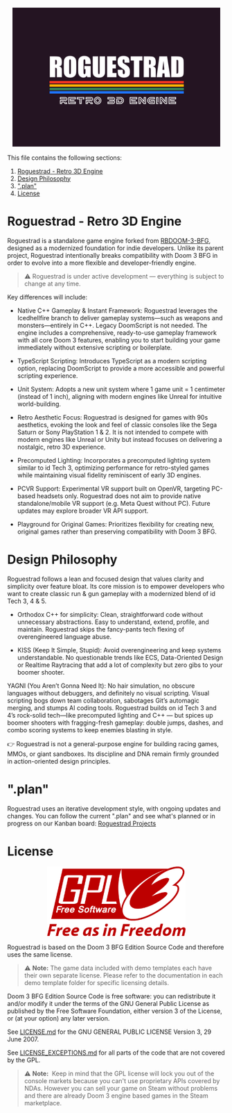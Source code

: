 <!--
```
██████╗  ██████╗  ██████╗ ██╗   ██╗███████╗███████╗████████╗██████╗  █████╗ ██████╗ 
██╔══██╗██╔═══██╗██╔════╝ ██║   ██║██╔════╝██╔════╝╚══██╔══╝██╔══██╗██╔══██╗██╔══██╗
██████╔╝██║   ██║██║  ███╗██║   ██║█████╗  ███████╗   ██║   ██████╔╝███████║██║  ██║
██╔══██╗██║   ██║██║   ██║██║   ██║██╔══╝  ╚════██║   ██║   ██╔══██╗██╔══██║██║  ██║
██║  ██║╚██████╔╝╚██████╔╝╚██████╔╝███████╗███████║   ██║   ██║  ██║██║  ██║██████╔╝
╚═╝  ╚═╝ ╚═════╝  ╚═════╝  ╚═════╝ ╚══════╝╚══════╝   ╚═╝   ╚═╝  ╚═╝╚═╝  ╚═╝╚═════╝ 
```

logo created with https://www.asciiart.eu/text-to-ascii-art
ANSI Shadow setting
>
-->

<p align="center">
	<img src="docs/logos/Roguestrad_dark.png" alt="Roguestrad Logo" width="480">
</p>

This file contains the following sections:

1. [Roguestrad - Retro 3D Engine](#about)
2. [Design Philosophy](#design)
3. [".plan"](#plan)
4. [License](#license)

# Roguestrad - Retro 3D Engine <a name="about"></a>

Roguestrad is a standalone game engine forked from [RBDOOM-3-BFG](https://github.com/RobertBeckebans/RBDOOM-3-BFG), designed as a modernized foundation for indie developers.
Unlike its parent project, Roguestrad intentionally breaks compatibility with Doom 3 BFG in order to evolve into a more flexible and developer-friendly engine.

> ⚠️ Roguestrad is under active development — everything is subject to change at any time.

Key differences will include:

- Native C++ Gameplay & Instant Framework: Roguestrad leverages the Icedhellfire branch to deliver gameplay systems—such as weapons and monsters—entirely in C++. Legacy DoomScript is not needed. The engine includes a comprehensive, ready-to-use gameplay framework with all core Doom 3 features, enabling you to start building your game immediately without extensive scripting or boilerplate.

- TypeScript Scripting: Introduces TypeScript as a modern scripting option, replacing DoomScript to provide a more accessible and powerful scripting experience.

- Unit System: Adopts a new unit system where 1 game unit = 1 centimeter (instead of 1 inch), aligning with modern engines like Unreal for intuitive world-building.

- Retro Aesthetic Focus: Roguestrad is designed for games with 90s aesthetics, evoking the look and feel of classic consoles like the Sega Saturn or Sony PlayStation 1 & 2. It is not intended to compete with modern engines like Unreal or Unity but instead focuses on delivering a nostalgic, retro 3D experience.

- Precomputed Lighting: Incorporates a precomputed lighting system similar to id Tech 3, optimizing performance for retro-styled games while maintaining visual fidelity reminiscent of early 3D engines.

- PCVR Support: Experimental VR support built on OpenVR, targeting PC-based headsets only. Roguestrad does not aim to provide native standalone/mobile VR support (e.g. Meta Quest without PC). Future updates may explore broader VR API support.

- Playground for Original Games: Prioritizes flexibility for creating new, original games rather than preserving compatibility with Doom 3 BFG.

# Design Philosophy <a name="design"></a>

Roguestrad follows a lean and focused design that values clarity and simplicity over feature bloat. Its core mission is to empower developers who want to create classic run & gun gameplay with a modernized blend of id Tech 3, 4 & 5.

- Orthodox C++ for simplicity: Clean, straightforward code without unnecessary abstractions. Easy to understand, extend, profile, and maintain. Roguestrad skips the fancy-pants tech flexing of overengineered language abuse. 

- KISS (Keep It Simple, Stupid): Avoid overengineering and keep systems understandable. No questionable trends like ECS, Data-Oriented Design or Realtime Raytracing that add a lot of complexity but zero gibs to your boomer shooter.

YAGNI (You Aren’t Gonna Need It): No hair simulation, no obscure languages without debuggers, and definitely no visual scripting. Visual scripting bogs down team collaboration, sabotages Git’s automagic merging, and stumps AI coding tools. Roguestrad builds on id Tech 3 and 4’s rock-solid tech—like precomputed lighting and C++ — but spices up boomer shooters with fragging-fresh gameplay: double jumps, dashes, and combo scoring systems to keep enemies blasting in style.

👉 Roguestrad is not a general-purpose engine for building racing games, MMOs, or giant sandboxes. Its discipline and DNA remain firmly grounded in action-oriented design principles.

# ".plan" <a name="plan"></a>

Roguestrad uses an iterative development style, with ongoing updates and changes. You can follow the current ".plan" and see what's planned or in progress on our Kanban board: [Roguestrad Projects](https://github.com/orgs/Roguestrad/projects/2)

# License <a name="license"></a>

<p align="center">
	<img src="docs/logos/GPLv3_Logo.svg" alt="Roguestrad Logo" width="320">
</p>

Roguestrad is based on the Doom 3 BFG Edition Source Code and therefore uses the same license.

> ⚠️ **Note:** ️️️️The game data included with demo templates each have their own separate license. Please refer to the documentation in each demo template folder for specific licensing details.

Doom 3 BFG Edition Source Code is free software: you can redistribute it and/or modify
it under the terms of the GNU General Public License as published by
the Free Software Foundation, either version 3 of the License, or
(at your option) any later version.

See [LICENSE.md](LICENSE.md) for the GNU GENERAL PUBLIC LICENSE Version 3, 29 June 2007.

See [LICENSE_EXCEPTIONS.md](LICENSE_EXCEPTIONS.md) for all parts of the code that are not covered by the GPL.

> ⚠️ **Note:** ️️️️ Keep in mind that the GPL license will lock you out of the console markets because you can't use proprietary APIs covered by NDAs. However you can sell your game on Steam without problems and there are already Doom 3 engine based games in the Steam marketplace.



<!-- 

```
    ____   ____   ____                           _____  ____   ______ ______
   / __ \ / __ ) / __ \ ____   ____   ____ ___  |__  / / __ ) / ____// ____/
  / /_/ // __  |/ / / // __ \ / __ \ / __ `__ \  /_ < / __  |/ /_   / / __  
 / _, _// /_/ // /_/ // /_/ // /_/ // / / / / /___/ // /_/ // __/  / /_/ /  
/_/ |_|/_____//_____/ \____/ \____//_/ /_/ /_//____//_____//_/     \____/   
_______________________________________________________________________
```

RBDOOM-3-BFG Readme - https://github.com/RobertBeckebans/RBDOOM-3-BFG 

Download it from the [RBDOOM-3-BFG Mod DB Page](https://www.moddb.com/mods/rbdoom-3-bfg) 

<a href="https://www.moddb.com/mods/rbdoom-3-bfg" title="View RBDOOM-3-BFG on Mod DB" target="_blank"><img src="https://button.moddb.com/popularity/medium/mods/49231.png" alt="RBDOOM-3-BFG" /></a>

For discussions join the id Tech 4 Discord: https://discord.gg/Q3E9rUFnnP , #rbdoom3bfg

<img src="https://i.imgur.com/nSWBSUB.png">


# Table of Contents

This file contains the following sections:

1. [About the Port](#about)
2. [".plan"](#plan)
3. [Renderer Features Explained](#render)
4. [TrenchBroom Mapping Support](#trenchbroom)
5. [General Notes](#notes)
6. [License](#license)
7. [Getting the Source Code ](#source)
8. [Compiling on Windows](#compile_windows)
9. [Compiling on Linux](#compile_linux)
10. [Compiling on macOS](#compile_macos)
11. [Installation](#installation)
12. [New Console Variables](#console)
13. [Bug Reports](#reports)
14. [FAQ](#faq)
	



---
# About the Port <a name="about"></a>

`RBDOOM-3-BFG is a modernization effort of DOOM-3-BFG.`

RBDOOM-3-BFG is based on DOOM-3-BFG and the goal of this port is to bring DOOM-3-BFG up to latest technology in 2025 making it closer to Doom 2016 while still remaining a DOOM 3 port regarding the gameplay.

I started this project in 2012 and focused on making this code being future proof so other cool projects can build interesting things on top of it without the need to fix a lot of stuff first. Over 40 people all over the world contributed cool patches. Some results are:

## Gaming / Graphics Related
* DX12 / Vulkan support through NVRHI (NVIDIA Rendering Hardware Interface) (thanks to Stephen Pridham for major porting effort)
* Physically Based Rendering using GGX Cook-Torrence as in other modern engines (UE4, Unity) and 3D authoring tools like Blender 3.x or Adobe Substance
* Baked Global Illumination using Irradiance Volumes and Image Based Lighting that fix the pitch black areas
* Soft shadows using a fat shadow mapping atlas: 
	* All 3 light types (point, spot, parallel/sun) are supported which means parallel lights (sun) use
	scene independent cascaded shadow mapping.
* True internal 64 bit HDR lighting with filmic ACES tone mapping and gamma-correct rendering in linear RGB space
* SMAA and Temporal Antialiasing (TAA) as cheap alternatives for MSAA
* Filmic post process effects like Chromatic Aberration and Dithering
* Retro Rendering modes for the nostalgia of the 8-bit and 16-bit eras including the Commodore 64, Amstrad CPC 6128, Sega Genesis and Sony PSX
* Screen Space Ambient Occlusion used to only dim down the Global Illumination contribution like in the Frostbite engine
* Bink video playback through libbinkdec (thanks to Daniel Gibson) or FFmpeg (thanks to Carl Kenner)
* Cinematic sequences can be skipped (thanks to Biel Bestué de Luna)
* Netcode fixes to allow multiplayer sessions to friends with +connect <ip of friend> (manual port forwarding required)
* Classic flashlight support

## Programming and Code Quality
* Flexible build system using CMake allowing to add optional features like FFmpeg for videos or OpenAL for sound
* Linux support for both GCC and Clang with a proper SDL 2 OS layer including gamepad support
* Win64 support and Visual Studio support up to VS 2019-2022
* macOS support (updated in 2023 thanks to Stephen Saunders)
* OpenAL Soft sound backend primarily developed for Linux but works on Windows as well
* Sourcecode cleanup using the Artistic Style C++ beautifier to ensure the Git diffs and logs are clean
* Fixed tons of warnings using the Clang compiler
* Fast compile times using precompiled header support which allows to compile the entire engine and builtin tools in less than 30 seconds on a Ryzen 9
* Although not really supported but runs on exotic hardware like MIPS64, PPC64, ARM64 and E2K architectures
* Updated idRenderLog with new markers to support RenderDoc and Nvidia's Nsight

## Modding Support
RBDOOM-3-BFG allows mod editing and has many tiny fixes so custom content can be put into mod directories and the engine accepts it like vanilla Doom 3.

* TrenchBroom Mapping Support - see more information in the TrenchBroom section
* New PBR related material keywords like basecolormap, normalmap, rmaomap
* invertGreen( normalmap.png ) material keyword to allow flipping the Y-Axis for tangent space normal maps 
* glTF2 .glb model support for static and skinned models (thanks to Harrie van Ginneken)
* Standalone `rbdmap.exe` BSP compiler that has the aas navigation compiler included
* Changed dmap to support compiling maps straight from glTF2 .glb models instead of .map files using a new polygon based workflow
* Wavefront OBJ model support to make it easier getting static models from Blender/Maya/3D Studio Max into TrenchBroom
* Added in-engine Flash debugging tools and new console variables
* Added support for Mikkelsen tangent space standard for new assets (thanks to Stephen Pridham)
* Bumped the static vertex cache limit of 31 MB to roughly ~ 64 MB to help with some custom models and maps by the Doom 3 community
* com_showFPS bigger than 1 uses ImGui to show more detailed renderer stats like the original console prints with r_speeds
* .png .exr .hdr image support
* .ogg sound file support
* .pk4 archive support
* Reworked virtual filesystem so .resources and .pk4 archives in mod directories have a higher priority than in base/
* Native C++ AI & Weapons framework instead of Doomscript in the IcedHellfire mod by Justin Marshall (`mods/icedhellfire` Git branch)


If you want to start mod from a directory, you should first specify your mod directory adding the following command to the launcher:

"+set fs_game modDirectoryName"

so it would end up looking like: RBDoom3BFG +set fs_game modDirectoryName

IMPORTANT: RBDOOM-3-BFG does not support old Doom 3 modifications that include sourcecode modifications in binary form (.dll)
You can fork RBDOOM-3-BFG and create a new renamed binary that includes all required C++ game code modifications. 

---
# ".plan" <a name="plan"></a>

If you want to see what is planned or in progress in a Trello/Kanban style manner look here: [RBDOOM-3-BFG projects](https://github.com/RobertBeckebans/RBDOOM-3-BFG/projects)

---
# Renderer Features Explained <a name="render"></a>

## Physically Based Rendering

Implementing Physically Based Rendering (PBR) in Doom 3 is a challenge and comes with a few compromises because the Doom 3 content was designed to work with the hardware constraints in 2004 and that even meant to run on a Geforce 3.

The light rigs aren't made for PBR but it is possible to achieve good PBR lighting even with the old content by tweaking the light formulars with a few good magic constants. However I also want to support the modding scene to allow them to create brand new PBR materials made with Substance Designer/Painter or other modern tools so multiple rendering paths have been implemented.

PBR allows artists to create textures that are based on real world measured color values and they look more or less the same in any renderer that follows the PBR guidelines and formulars.

***RBDOOM-3-BFG only supports the standard PBR Roughness/Metallic workflow.***

Adding PBR is a requirement to make the new content look the same in RBDOOM-3-BFG as in Blender 3.x with Cycles or Eevee and Substance Designer. PBR became the standard material authoring since 2014. With RBDOOM-3-BFG modders can work with modern tools and expect that their content looks as expected.

The PBR implementation is restricted to standard PBR using the Roughness/Metallic workflow for now. Specialized rendering paths for skin, clothes and vegetation will be in future releases.

<img src="https://i.imgur.com/DqTEbzU.jpg" width="384"> <img src="https://media.moddb.com/images/mods/1/50/49231/rbdoom-3-bfg-20210409-221842-001.png" width="384">

## PBR Texture format

<img src="https://i.imgur.com/j8nYYls.png" width="640">

In Doom 3 a classic simple materials looks like this:
```
textures/base_wall/snpanel2rust
{
  qer_editorimage		textures/base_wall/snpanel2rust.tga
	
  bumpmap           textures/base_wall/snpanel2_local.tga
  diffusemap        textures/base_wall/snpanel2rust_d.tga
  specularmap       textures/base_wall/snpanel2rust_s.tga
}
```

It's usually rendered with Blinn-Phong specular with a fixed specular exponent.
Specularmaps are more or less Gloss maps.

In RBDOOM-3-BFG it uses the PBR GGX Cook-Torrence formular and you can vary the roughness along the material like in other modern engines and you usually define a texture with the _rmao suffix.

RMAO Image Channels             | Description
:-----------------------------  | :------------------------------------------------
Red                             | Roughness
Green                           | Metalness
Blue                            | Ambient Occlusion

Example material:
```
models/mapobjects/materialorb/orb
{
  qer_editorimage   models/mapobjects/pbr/materialorb/substance/metal04_basecolor.png
  
  basecolormap      models/mapobjects/pbr/materialorb/substance/metal04_basecolor.png
  normalmap         models/mapobjects/pbr/materialorb/substance/metal04_normal.png
  rmaomap           models/mapobjects/pbr/materialorb/substance/metal04_rmao.png
}
```

The engine will also look for _rmao.[png/tga] overrides for old materials and if it finds those it will render them using a better PBR path. Old school specularmaps also go through a GGX pipeline but the roughness is estimated from the glossmap.

The Ambient Occlusion will be mixed with the Screen Space Ambient Occlusion and will only affect indirect lighting contributed by the environment probes.

## Baked Global Illumination using Irradiance Volumes and Image Based Lighting

*To achieve the typical PBR look from an artistic point of view it also means to that it is necessary to add indirect lighting.
Doom 3 and even Doom 3 BFG had no indirect lighting.*

Doom 3 BFG is a big game. Doom 3, Resurrection of Evil and Lost Missions sum up to 47 big single player levels with an average of ~60 - 110 BSP portal areas or let's call them rooms / floors. Each room can have up to 50 shadow casting lights and most of them are point lights.
I needed a good automatic solution that fixes the pitch black areas without destroying the original look and feel of the game.
I also needed to add environment probes for each room so PBR materials can actually reflect the environment.

So RBDOOM-3-BFG comes with 2 systems to achieve this and both are automatic approaches so everything can be achieved in a reasonable amount of time.
The first system are environment probes which are placed into the center of the rooms. They can also be manually tweaked by adding env_probe entities in the maps. They use L4 spherical harmonics for diffuse reflections and GGX convolved mip maps for specular reflections.
The second system refines this by using a light grid for each room which provides a sort of a localized/improved version of the surrounding light for each corner of the room.

### Irradiance Volumes aka Light Grids

RBDOOM-3-BFG 1.3.0 brings back the Quake 3 light grid but this time the grid points feature spherical harmonics encoded as octahedrons and it can be evaluated per pixel. This means it can be used on any geometry and serves as an irradiance volume.
Unlike Quake 3 this isn't radiosity which is limited to diffuse only reflections. The diffuse reflectivity is built using all kinds of incoming light: diffuse, specular and emissive (sky, light emitting GUIs, VFX).

<img src="https://i.imgur.com/DKoBaP6.png" width="384"> <img src="https://i.imgur.com/Yrhh28g.png" width="384">

Lightgrids can be baked after loading the map and by typing:

```
bakeLightGrids [<switches>...]
<Switches>
 limit[num] : max probes per BSP area (default 16384)
 bounce[num] : number of bounces or number of light reuse (default 1)
 grid( xdim ydim zdim ) : light grid size steps into each direction (default 64 64 128)
```

This will generate a ***.lightgrid*** file next to your .map file and it will also store a light grid atlas for each BSP area under ***env/maps/<path/to/your/map/>***

<img src="https://i.imgur.com/HeXnVLs.jpg" width="640">

Limit is 16384 by default and means the maximum number of light grid points in a single light grid.
Quake 3 had one light grid that streched over the entire map and distributed lighting every 64 x 64 x 128 units by default.
If the maps were too big then q3map2 made the default grid size broader like 80 x 80 x 144, 96 x 96 x 160 and so on until the maximum number of light grid points was reached.

The Quake 3 approach wouldn't work with Doom 3 because the maps are too big and it would result in up to 800k probes for some maps or the grid density would very coarse.

RBDOOM-3-BFG uses the bounding size of the BSP portal areas and puts smaller light grids into those BSP areas.

<img src="https://i.imgur.com/pTR06dH.png" width="640">

This way we can maintain a good grid density and avoid wasting storage because of light grid points that are in empty space.

> But what is an Irradiance Volume or Light Grid exactly?

It tells each model or lit pixel how the indirect diffuse lighting is coming from any direction. The Probulator page by Yuri O'Donnell has some good examples:

Left: The captured view using a panorama layout. Right: The Diffuse lighting using Level 4 Spherical Harmonics aka Irradiance.
<img src="https://i.imgur.com/4i52c4k.png" width="384"> <img src="https://i.imgur.com/Qq2HYuK.png" width="384">

Now think of this for each of the grid points in RBDOOM-3-BFG. If a model is placed between those probes the lighting will be interpolated by the nearest 8 grid points similar like in Quake 3.

Quake 3 only stored the dominant light direction, the average light color of that direction and an ambient color term for each grid point.
In RBDOOM-3-BFG you basically can have the diffuse lighting information for **any** world space direction instead.
This is a way more advanced technique.

### Image Based Lighting and Environment Probes

Environment probes supplement the light grids. While light grids provide diffuse lighting information the signal isn't good enough to provide plausible specular light reflections. This is where environment probes are needed.

If a level designer doesn't put any env_probe entities into a map then they are automatically distributed through the map using the BSP area bounds and placed in the center of them.

Environment probes can be computed after loading the map and by typing:
```
bakeEnvironmentProbes
```

This will generate EXR files in ***env/maps/<path/to/your/map/>***.

The environment probes use an octahedron encoding and the specular mipmaps are convolved using the Split Sum Approximation by Brian Karris [Epic 2013]. Convolving the environment probes is done on the CPU using the id Tech 5 multi threading code so it will consume all your available cores.

For artists this basically means if you increase the roughness in your material then you increase the mip map level of the environment probe it samples light from and it gets blurier.

### Fallback for Missing Data

If you haven't downloaded the additional baked light data from the [RBDOOM-3-BFG ModDB Page](https://www.moddb.com/mods/rbdoom-3-bfg) and just run RBDOOM-3-BFG.exe with the required DLLs (or you built it yourself) it will use an internal fallback.
RBDOOM-3-BFG.exe has one prebaked environment probe that is compiled into the executable.

<img src="https://i.imgur.com/Q9ONWaq.jpg" width="384"> <img src="https://i.imgur.com/tM0aEIV.png" width="384"> 

It's the light data from the Mars City 1 lobby in the screenshot above. Using this data for the entire game is inacurrate but a better compromise than using a fixed global light direction and some sort of Rim lighting hack like in version 1.2.0.
The default irradiance / radiance data gives the entire game a warmer look and it fits for being on Mars all the time.


### Some Examples of Indirect Lighting

<img src="https://i.imgur.com/DqTEbzU.jpg" width="384"> <img src="https://media.moddb.com/images/mods/1/50/49231/rbdoom-3-bfg-20210409-221842-001.png" width="384">

Single spot light render with direct lighting only

<img src="https://i.imgur.com/IRfNeoF.png" width="384"> 

Single spot light render causing indirect light bounce using the new irradiance light grid in RBDOOM-3-BFG combined with SSAO

<img src="https://media.moddb.com/images/mods/1/50/49231/rbdoom-3-bfg-20210510-144932-005.png" width="384">

`Raytraced` reference in Blender 2.83 with Cycles raytracing

<img src="https://media.moddb.com/images/mods/1/50/49231/test_radiosity2_2.png" width="384"> 

Left: No global illumination. Ambient is pitch black like in original Doom 3. Right: Extra ambient pass for global illumination with r_forceAmbient 0.5.

<img src="https://i.imgur.com/LRJBJwV.png" width="384"> <img src="https://i.imgur.com/GPD2aIr.png" width="384">

<img src="https://i.imgur.com/qIq1xPi.png" width="384"> <img src="https://i.imgur.com/tGoceNP.png" width="384">

<img src="https://i.imgur.com/45YCeSf.png" width="384"> <img src="https://i.imgur.com/GBDbml1.png" width="384">


## Filmic Post Processing
If you enable it with r_useFilmicPostFX 1 then you play DOOM 3 BFG the optics of a Zack Snyder movie.

It adds chromatic abberation and filmic dithering using Blue Noise.
The effect is heavy and is usually aimed in Film production to mix real camera footage with CG generated content.

Dithering demonstration: left side is quantized to 3 bits for each color channel. Right side is also only 3 bits but dithered with chromatic Blue Noise. The interesting fact about the dithering here is shown in the upper debug bands.
The first top band is the original signal. The second shows just 8 blocks and if you dither the those blocks with Blue Noise then it is close to the original signal which is surprising.

<img src="https://i.imgur.com/QJv2wH2.png" width="384"> <img src="https://i.imgur.com/MaXqld4.png" width="384">


# TrenchBroom Mapping Support <a name="trenchbroom"></a>

<img src="https://i.imgur.com/3sUxOZi.jpg" width="640">

***The goal of the TrenchBroom support is to make mapping for RBDOOM-3-BFG as easy as for Quake 1.***

Mapping for Doom 3 BFG using TrenchBroom requires an extended unofficial build that is bundled with the official RBDOOM-3-BFG 7z package.
You can find the customized TrenchBroomBFG version under tools/trenchbroom/.

More information about this custom TrenchBroomBFG and the source code is here:

https://github.com/RobertBeckebans/TrenchBroomBFG

Doom 3 BFG also requires some extensions in order to work with TrenchBroom. 
The Quake 1/2/3 communities already adopted the Valve 220 .map format in the BSP compilers and I did the same with dmap in RBDOOM-3-BFG.

### TrenchBroomBFG speficic Changes
* idMapFile and dmap were changed to support the Valve 220 .map format to aid mapping with TrenchBroom
* Added exportFGD `[nomodels]` console command which exports all def/*.def entityDef declarations to base/_tb/fgd/ as Forge Game Data files. TrenchBroom has native support to read those files https://developer.valvesoftware.com/wiki/FGD.
If the nomodels argument is not given then it will also export all needed models by entity declarations to base/_tb/ as Wavefront OBJ files.
* Support ***angles*** keyword again for TrenchBroom like in Quake 3
* Added cmd convertMapToValve220 `<map>`
* Added cmd exportImagesToTrenchBroom which decompresses and saves all .bimage images to _tb/*.png files
* Added cmd exportModelsToTrenchBroom which saves all .base|.blwo|.bmd5mesh models to _tb/*.obj files


---
# General Notes <a name="notes"></a>

A short summary of the file layout:

Directory                          | Description
:--------------------------------- | :------------------------------------------------
RBDOOM-3-BFG/base/                 | Doom 3 BFG media directory ( models, textures, sounds, maps, etc. )
RBDOOM-3-BFG/neo/                  | RBDOOM-3-BFG source code ( renderer, game code for multiple games, OS layer, etc. )
RBDOOM-3-BFG/build/                | Build folder for CMake
RBDOOM-3-BFG/tools/trenchbroom     | TrenchBroomBFG level editor customized for DOOM 3 and RBDOOM-3-BFG
RBDOOM-3-BFG/tools/bfgpakexlorer   | BFG Resource File Manager by George Kalampokis aka Mr.GK
RBDOOM-3-BFG/tools/optick-profiler | Optick is a super-lightweight C++ profiler for Games
RBDOOM-3-BFG/tools/runtimedeps     | Visual Studio C++ Redistributables if you have problems to start the engine or the tools

The GPL release does not contain any game data, the game data is still
covered by the original EULA and must be obeyed as usual.

You must patch the game to the latest version.

You can purchase Doom 3 BFG Edition from GOG (DRM Free):
https://www.gog.com/game/doom_3_bfg_edition

Or the game can be purchased from Steam (with DRM):
http://store.steampowered.com/app/208200/


## Steam
The Doom 3 BFG Edition GPL Source Code release does not include functionality for integrating with 
Steam.  This includes roaming profiles, achievements, leaderboards, matchmaking, the overlay, or
any other Steam features.

## Bink Video playback
The RBDOOM-3-BFG Edition GPL Source Code release includes functionality for rendering Bink Videos through FFmpeg or libbinkdec.

---
# License <a name="license"></a>
See LICENSE.md for the GNU GENERAL PUBLIC LICENSE Version 3, 29 June 2007

ADDITIONAL TERMS:  The Doom 3 BFG Edition GPL Source Code is also subject to certain additional terms. You should have received a copy of these additional terms immediately following the terms and conditions of the GNU GPL which accompanied the Doom 3 BFG Edition GPL Source Code.  If not, please request a copy in writing from id Software at id Software LLC, c/o ZeniMax Media Inc., Suite 120, Rockville, Maryland 20850 USA.

See LICENSE_EXCEPTIONS.md for all parts of the code that are not covered by the GPL.

---
# Getting the Source Code <a name="source"></a>

This project's GitHub.net Git repository can be checked out through Git with the following instruction set: 

	> git clone --recursive https://github.com/RobertBeckebans/RBDOOM-3-BFG.git DoomCode

Existing repositories can be updated manually:

	> git submodule update --init --recursive




---
# Compiling on Windows <a name="compile_windows"></a>

1. Download and install the Visual Studio 2022 Community Edition.

2. Download and install the latest CMake and make sure cmake.exe is added to your global or user PATH.

3. Download and install the latest Vulkan SDK from LunarG: https://www.lunarg.com/vulkan-sdk/
You can skip this step if you compile with DX12 only by adding -DUSE_VULKAN=OFF to the CMake options.

4. Download ISPC from https://github.com/ispc/ispc/releases and unpack the binary to `DoomCode/tools/ispc/bin/ispc.exe`

5. Generate the VS2022 projects using CMake by doubleclicking a matching configuration .bat file in the `DoomCode/neo/` folder.
Recommended in this case is `cmake-vs2022-win64-no-ffmpeg.bat`

6. Use the VS2022 solution to compile what you need:
	`DoomCode/build/RBDoom3BFG.sln`
	

## Optional if you want to use FFmpeg

6. Download ffmpeg-4.2.2-win64-shared.zip from https://github.com/advancedfx/ffmpeg.zeranoe.com-builds-mirror/releases

7. Extract the FFmpeg DLLs to the `DoomCode/` main folder


---
# Compiling on and Running on Linux <a name="compile_linux"></a>

1. Go to https://github.com/microsoft/DirectXShaderCompiler/releases/tag/v1.8.2405 and download the DXC binaries for Linux and put them into your local PATH.
	
	E.g. Unpack linux_dxc_2024_05_24.x86_64.tar.gz to `~/.local` and make `~/.local/bin/dxc` as executable with chmod +x

	As an alternative you can add `-DDXC_CUSTOM_PATH=<path-to-dxc-binary>` to the CMake options.  Please make sure to specify only the **directory path** to dxc, and don't include the binary name itself.

2. You need the following dependencies in order to compile RBDoom3BFG with all features:

	On Debian or Ubuntu:

		> sudo apt install cmake libsdl2-dev libopenal-dev libavcodec-dev libavformat-dev libavutil-dev libswscale-dev libvulkan-dev libncurses-dev
		> sudo snap install ispc
	
	On Fedora
		
		> sudo dnf install cmake clang ispc SDL2-devel openal-soft-devel compat-ffmpeg4-devel ncurses-devel vulkan-devel
	
	On ArchLinux 
	
		> sudo pacman -S sdl2 cmake ispc openal ffmpeg

	On openSUSE
	
		> sudo zypper install cmake ispc libSDL2-devel openal-soft-devel

	You don't need FFmpeg to be installed. You can turn it off by adding -DFFMPEG=OFF and -DBINKDEC=ON to the CMake options. It is enabled by default because the bundled libbinkdec is slow during development if compiled for Debug mode.

3. Checkout the source code into a new `DoomCode` directory

		> git clone --recursive https://github.com/RobertBeckebans/RBDOOM-3-BFG.git DoomCode

4. Generate the Makefiles using CMake:

		> cd DoomCode/neo/
		> ./cmake-linux-release.sh
	
5. Compile the engine and tools in `DoomCode/build/` with

		> make -j<number of your cores>

6. Copy the base folder of your `Steam/steamapps/common/DOOM 3 BFG Edition/base/` over to `DoomCode/base/` See also [Installation](#installation)

7. Download the 7z from https://github.com/RobertBeckebans/RBDOOM-3-BFG/releases/tag/v1.6.0 and unpack the base/*.pk4 files into your `DoomCode/base/` folder

8. Copy `DoomCode/build/RBDoom3BFG` to `DoomCode/`

9. Start the game in `DoomCode/`

---
# Compiling on macOS <a name="compile_macos"></a>

1.	Download and install Homebrew (https://brew.sh) for single architecture builds on macOS Catalina (10.15) or later, or MacPorts (https://www.macports.org/install.php) for universal architecture builds on macOS Big Sur (11.0) or later.

2.	You need the following dependencies in order to compile RBDoom3BFG with all features:

		> brew install cmake ispc sdl2 openal-soft ffmpeg (for single arch libraries only)
		or
		> sudo port install cmake ispc libsdl2 +universal openal-soft +universal (for universal arch libraries)
		
	You don't need FFmpeg to be installed. You can turn it off by adding -DFFMPEG=OFF and -DBINKDEC=ON to the CMake options. For debug builds FFmpeg is enabled by default because the bundled libbinkdec is slow during development if compiled for Debug mode.  For release, retail and universal builds FFmpeg is disabled and libbinkdec is enabled by default.
	
	The Vulkan SDK 1.3.275.0 (minimum) or 1.3.296.0 (min recommended) or later must be installed and can be obtained from https://vulkan.lunarg.com/sdk/home#mac
	
3. Clone the source code into a new `DoomCode` directory and checkout the `rpsubsets-and-pc` branch for optimal performance on macOS with MoltenVK:

		> git clone --recursive https://github.com/RobertBeckebans/RBDOOM-3-BFG.git DoomCode
		> cd DoomCode
		> git checkout rpsubsets-and-pc

4. Generate the Makefiles using CMake:

	For command line builds:

		> cd neo/
		> ./cmake-macos-release.sh
	
	For Xcode builds:
	
		> cd neo/
		> ./cmake-xcode-release.sh	
		or
		> ./cmake-xcode-universal.sh (universal build on macOS Big Sur / Xcode 12.2 or later)
	
	Xcode release and universal builds now automatically package the executable into a macOS app bundle, defining an Info.plist file and copying the base directory and custom icon into the application bundle's Contents/Resources folder.  This is controlled by adding -DMACOSX_BUNDLE=ON to the CMake options.
	
	For single architecture builds (debug, release, retail) the default openal-soft paths are set for Homebrew, while for universal builds the default paths are set for MacPorts. The single architecture build scripts are now portable and automatically detect Homebrew's openal-soft path prefix for x86 and Apple Silicon.  The universal build script remains portable since MacPorts uses the same openal-soft installation path on x86 and Apple Silicon.
	
5. Compile RBDOOM-3-BFG targets:

	For command line builds:

		> cd ../build
		> make -j<number of your cores>
	
	For Xcode builds double click on `DoomCode/xcode-<buildtype>/RBDoom3BFG.xcodeproj` and start the build. The generated Xcode project file is pre-configured with the correct targets and build settings.

---
# Installation <a name="installation"></a>

## For 99% of all users:

1. Download the newest version from the [RBDOOM-3-BFG ModDB Page](https://www.moddb.com/mods/rbdoom-3-bfg) 

<a href="https://www.moddb.com/mods/rbdoom-3-bfg" title="View RBDOOM-3-BFG on Mod DB" target="_blank"><img src="https://button.moddb.com/popularity/medium/mods/49231.png" alt="RBDOOM-3-BFG" /></a>

2. Make a new `DoomBFG` folder

3. Copy `base/` from your Steam Doom 3 BFG folder into `DoomBFG`

4. Extract it over `DoomBFG`

This should also work fine with your GOG installation.

---
## The following instructions are primarily intended for `Linux` and `macOS` users and all hackers on other operating systems.

Linux users are advised to compile the engine from the Github source code and to put the `base/` data from the retail game into the `DoomCode/base/` or `$XDG_DATA_HOME/rbdoom3bfg/base` directory. macOS users are also advised to compile the engine from the Github source code but to put the `base/` data from the retail game into their `~/Library/Application Support/RBDOOM-3-BFG/base/` directory. For both Linux and macOS you must also copy the `base/*.pk4` files from the unzipped RBDOOM-3-BFG ModDB download (or the [RBDOOM-3-BFG 1.6.0 Release](https://github.com/RobertBeckebans/RBDOOM-3-BFG/releases/download/v1.6.0/RBDOOM-3-BFG-1.6.0.22-full-win64-20250510-git-ba39ba6.7z)) into your `DoomCode/base/` directory.

On Linux and macOS the easiest way to install is with SteamCMD: https://developer.valvesoftware.com/wiki/SteamCMD.
See the description on https://developer.valvesoftware.com/wiki/SteamCMD#Linux (macOS is directly below that) on how to install SteamCMD on your system. You won't have to create a new user.

Then you can download Doom 3 BFG with

	> ./steamcmd.sh +@sSteamCmdForcePlatformType windows +login <YOUR_STEAM_LOGIN_NAME> +force_install_dir ./doom3bfg/ +app_update 208200 validate +quit

(replace <YOUR_STEAM_LOGIN_NAME> with your steam login name)
When it's done you should have the normal windows installation of Doom 3 BFG in ./doom3bfg/ and the needed files in ./doom3bfg/base/
That number is the "AppID" of Doom 3 BFG; if you wanna use this to get the data of other games you own, you can look up the AppID at https://steamdb.info/

NOTE that we've previously recommended using download_depot in the Steam console to install the game data. That turned out to be unreliable and result in broken, unusable game data. So use SteamCMD instead, as described above.

Alternatively with the GOG installer, you can use Wine to install the game. See https://winehq.org/download for details on how to install wine for Linux and macOS.

Once Wine is installed and configured on your system install Doom 3 BFG edition using the downloaded installers from gog.com:

	> wine setup_doom_3_bfg_1.14_\(13452\)_\(g\).exe

(there will be several .exe files from GOG, make sure all of them are in the same directory)

Once this is complete, by default you can find your Doom 3 BFG `base/` directory at `.wine/drive_c/GOG\ Games/DOOM\ 3\ BFG/base`.

Note that you may want to create a autoexec.cfg file in the `DoomCode/base/` directory with the following content:

* set sys_lang "english"

This will ensure the game and its menus are in english and don't default to something else. Alternatives include:

* set sys_lang "english"
* set sys_lang "french"
* set sys_lang "german"
* set sys_lang "italian"
* set sys_lang "japanese"
* set sys_lang "spanish"

On macOS the RBDoom3BFG executable will also search for game data within an app bundle's Contents/Resources/base folder, and as a last resort, within the absolute path /Applications/RBDoom3BFG.app/Contents/Resources/base.  In addition, if you want the game to be standalone without dependencies on pre-installed dynamic libs, you can use macdylibbundler to bundle all external dylib dependencies into the app bundle (see https://github.com/auriamg/macdylibbundler or simply install via "brew install dylibbundler" or "sudo port install dylibbundler").  For example, the following command will copy all external dylib dependencies to the Contents/libs directory of the game's app bundle and adjust the rpaths within the RBDoom3BFG executable and copied dylibs.

	> dylibbundler -od -b -x RBDoom3BFG.app/Contents/MacOS/RBDoom3BFG -d RBDoom3BFG.app/Contents/libs/

After running dylibbundler you may need to re-sign the modified executable and dylibs if planning to run on **Apple Silicon** machines.  Newer versions of dylibbundler now do this automatically.  The output of dylibbundler will indicate which executable and dylibs (if any) require re-signing.  This code signing step is not needed for x86-based Macs.

	> codesign -s - --force RBDoom3BFG.app/Contents/libs/lib<modified-by-dylibbundler>.dylib
	...
	> codesign -s - --force RBDoom3BFG.app/Contents/MacOS/RBDoom3BFG

---
# New Console Variables and Commands <a name="console"></a>


## Gaming Related
Name                                   | Description
:--------------------------------------| :------------------------------------------------
r_graphicsAPI                          | Default DX12, can be either DX12 or Vulkan on Windows
r_antiAliasing                         | Different Anti-Aliasing modes
r_exposure [0 .. 1]                    | Default 0.5, controls brightness and affects HDR -> sRGB Rec. 709 exposure key. This is what you change in the video brightness options
r_useSSAO [0, 1]                     | Use Screen Space Ambient Occlusion to darken the corners in the scene and give it more depth
r_forceAmbient                         | Default 0.5, controls additional brightness by Global Illumination 
r_useFilmicPostFX [0, 1]               | Apply several post process effects to mimic a filmic look
r_useCRTPostFX [0 .. 2]                | CRT monitor/TV filter
r_renderMode [0 .. 9]				   | Default 0 = Doom, 1 = CGA, 2 = CGA Highres, 3 = Commodore 64, 4 = Commodore 64 Highres, 5 = Amstrad CPC 6128, 6 = Amstrad CPC 6128 Highres, 7 = Sega Genesis, 8 = Sega Genesis Highres, 9 = Sony PSX

## Modding Support
Name                              | Description
:--------------------------------------| :------------------------------------------------
listCvars `[new]`                      | Option that lists all cvars that have been added to this sourceport
dmap mapfile                           | Command: Compiles a .map to its corresponding BSP .proc, Collision .cm files and Area Awareness System (AI navigation) .aas files. Just type dmap to list all options
dmap `[glview]` mapfile                | DMap option that exports the BSP areas and portals to .obj for debugging purposes
bakeEnvironmentProbes `mt[num]`        | Command after loading a map. Captures all env_probe entities and stores them to disc
bakeLightGrids [`<switches>`...]       | `<Switches>` limit[num] : max probes per BSP area (default 16384) bounce[num] : number of bounces or number of light reuse (default 1) grid( xdim ydim zdim ) : light grid size steps into each direction (default 64 64 128) mt[num] : number of threads used for baking (default max logical cores)
exportScriptEvents                     | Command: Generates a new script/doom_events.script that reflects all registered class events in the idClass C++ system. The gamecode still needs to be extended to add the original comments of the events
exportFGD `[nomodels]`                 | Command: Exports all entity defs to base/_tb/*.fgd for usage in convertMapToValve220 `<map>`           | 
exportImagesToTrenchBroom              | Command: Decompresses and saves all TB relevant .bimage images to base/_tb/*.png files
exportModelsToTrenchBroom              | Command: Saves all binarized models to base/_tb/*.obj files
convertMapToValve220 `<map>`           | Command: Saves *_valve220.map version of the given map. This makes it editable with TrenchBroomBFG. 
convertMapQuakeToDoom `<map>`          | Command: Expects a Quake 1 .map in the Valve220 format and does some Doom 3 specific fixes
exportEntityDefsToBlender              | Command: Exports all entity and model defs to base/_bl/entities.json for usage in Blender before loading a map.
exportMapToOBJ                         | Command: Convert .map file to .obj/.mtl
swf_show                               | Cvar: Draws the bounding box of instanced Flash sprites in red and their names
makeMaterials `<folder>`               | Command: Make a .mtr file based on PBR naming conventions
makeZooMapForModels                    | Command: Makes a Source engine style zoo map with mapobject/models like .blwo, .base et cetera and saves it to maps/zoomaps/zoo_models.map. This helps mappers to get a good overview of the trememdous amount of custom models available in Doom 3 BFG by sorting them into categories and arranging them in 3D. It also filters models so that only modular models are picked that can be reused in new maps.

# Bug Reports <a name="reports"></a>

The best way for telling about a bug is by submitting a bug report at our GitHub bug tracker page:

	https://github.com/RobertBeckebans/RBDOOM-3-BFG/issues?state=open

If you want to report an issue with the game, you should make sure that your report includes all information useful to characterize and reproduce the bug.

* Search on Google
* Include the computer's hardware and software description ( CPU, RAM, 3D Card, distribution, kernel etc. )
* If appropriate, send a console log, a screenshot, an strace ..
* If you are sending a console log, make sure to enable developer output:

> RBDoom3BFG.exe +set developer 1 +set logfile 2

You can find your qconsole.log on Windows in C:\Users\<your user name>\Saved Games\id Software\RBDOOM 3 BFG\base\
	
---
# FAQ <a name="faq"></a>

**Q**: Why bother with DOOM-3-BFG in 2025?
**A**: It is fun, period. Doom 3 is from 2004 but it is still an impressive and entertaining game. In 2011 id Software added many results from the development of Rage like its own Flash SWF and ActionScript 2 interpreter, proper support for gamepads and widescreens. It also combines the gamecode for Doom 3 and its missionpacks and runs it in a seperate thread and it has many multithreaded rendering optimizations. 
DOOM-3 and DOOM-3-BFG are some of the most transparent games available where you can open all files and inspect how the game was built.
Unlike Quake 1-3, DOOM-3-BFG shipped with all level .map sources for 47 single player maps.
There is plenty of stuff you can learn from it like solid run & gun core gameplay, AI, animations, client/server multiplayer, level design or simple and elegant engine design.

**Q**: Why bother with the DOOM-3-BFG engine in 2025?
**A**: The engine compiles faster than opening a project in Unity or Unreal. Maybe you just appreciate that it doesn't require more than 300 MB of RAM and 3072 MB of VRAM while running a complex game like Doom 3. Maybe it is just nice that it can run Epic's Sun Temple demo with over 230 fps @ 1080p on a Geforce 2070 Super unlike UE4.



**Q**: Can I use this engine to make a commercial game?
**A**: You can but don't bother me to give you free support and you probably should use Unreal Engine 4/5. I am a full time game developer and usually don't have time for any free support. I recommend that you have moderate C++ skills even if you are an artist. Technical designers (coders who became artists) might benefit most from this engine. Keep in mind that the GPL license will lock you out of the console markets because you can't use proprietary APIs covered by NDAs. However you can sell your game on Steam without problems.

Some people already work on total conversions and there is a community on the id Tech 4 Discord server where you can ask questions and get some support:
https://discord.gg/Q3E9rUFnnP

**Q**: How do I know what code you've changed?
**A**: Apart from the Git log diffs, you can look for `// RB` in the source code. Many other contributors commented their changes in the same way. I enforced the usage of Astyle in this project which also makes it alot easier to compare it against other ports of DOOM-3-BFG. Simply format the other ports with Astyle like I do in neo/astyle-code.bat and you can compare the code easily in WinMerge or KDiff3.

**Q**: How do I open the .resource files?
**A**: If you install this package you can start the engine, open the console and run exec extract_resources.cfg. This will create a baseref/ folder next to your base/ folder with the indidividual files like .mtr materials or .def entity declarations.
-->
